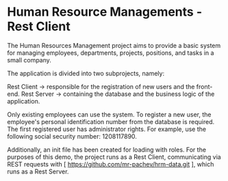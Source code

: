 # Human Resource Managements - Rest Client
The Human Resources Management project aims to provide a basic system for managing employees, departments, projects, positions, and tasks in a small company.

The application is divided into two subprojects, namely:

Rest Client -> responsible for the registration of new users and the front-end.
Rest Server -> containing the database and the business logic of the application.

Only existing employees can use the system.
To register a new user, the employee's personal identification number from the database is required. The first registered user has administrator rights. For example, use the following social security number: 1208117890.

Additionally, an init file has been created for loading with roles.
For the purposes of this demo, the project runs as a Rest Client, communicating via REST requests with [ https://github.com/mr-pachev/hrm-data.git ], which runs as a Rest Server.
